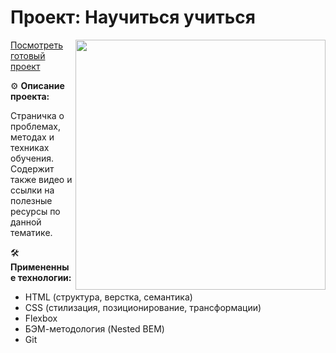 # Проект: Научиться учиться
<img src="" width="400px" align="right"> 

[Посмотреть готовый проект](https://ds-sev.github.io/how-to-learn/)

⚙️ **Описание проекта:**

Страничка о проблемах, методах и техниках обучения. Содержит также видео и ссылки на полезные ресурсы по данной тематике.  

🛠️ **Примененные технологии:**

* HTML (структура, верстка, семантика)
* CSS (стилизация, позиционирование, трансформации)
* Flexbox
* БЭМ-методология (Nested BEM)
* Git
